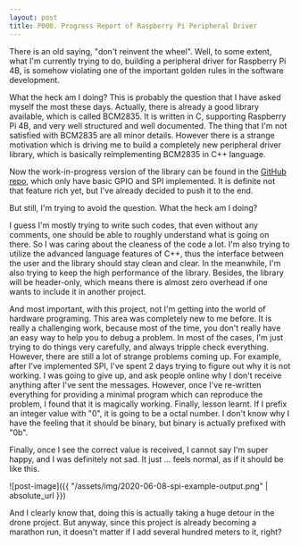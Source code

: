 ```yaml
---
layout: post
title: P000. Progress Report of Raspberry Pi Peripheral Driver
---
```


There is an old saying, "don't reinvent the wheel". Well, to some extent, what I'm currently trying to do, building a peripheral driver for Raspberry Pi 4B, is somehow violating one of the important golden rules in the software development.

What the heck am I doing? This is probably the question that I have asked myself the most these days. Actually, there is already a good library available, which is called BCM2835. It is written in C, supporting Raspberry Pi 4B, and very well structured and well documented. The thing that I'm not satisfied with BCM2835 are all minor details. However there is a strange motivation which is driving me to build a completely new peripheral driver library, which is basically reimplementing BCM2835 in C++ language.

Now the work-in-progress version of the library can be found in the [GitHub repo](https://github.com/flying-watermelon/rasp-peri), which only have basic GPIO and SPI implemented. It is definite not that feature rich yet, but I've already decided to push it to the end.

But still, I'm trying to avoid the question. What the heck am I doing?

I guess I'm mostly trying to write such codes, that even without any comments, one should be able to roughly understand what is going on there. So I was caring about the cleaness of the code a lot. I'm also trying to utilize the advanced language features of C++, thus the interface between the user and the library should stay clean and clear. In the meanwhile, I'm also trying to keep the high performance of the library. Besides, the library will be header-only, which means there is almost zero overhead if one wants to include it in another project.

And most important, with this project, not I'm getting into the world of hardware programing. This area was completely new to me before. It is really a challenging work, because most of the time, you don't really have an easy way to help you to debug a problem. In most of the cases, I'm just trying to do things very carefully, and always tripple check everything. However, there are still a lot of strange problems coming up. For example, after I've implemented SPI, I've spent 2 days trying to figure out why it is not working. I was going to give up, and ask people online why I don't receive anything after I've sent the messages. However, once I've re-written everything for providing a minimal program which can reproduce the problem, I found that it is magically working. Finally, lesson learnt. If I prefix an integer value with "0", it is going to be a octal number. I don't know why I have the feeling that it should be binary, but binary is actually prefixed with "0b".

Finally, once I see the correct value is received, I cannot say I'm super happy, and I was definitely not sad. It just ... feels normal, as if it should be like this.

![post-image]({{ "/assets/img/2020-06-08-spi-example-output.png" | absolute_url }})

And I clearly know that, doing this is actually taking a huge detour in the drone project. But anyway, since this project is already becoming a marathon run, it doesn't matter if I add several hundred meters to it, right?

